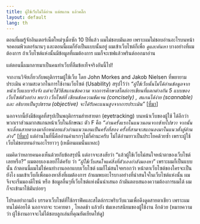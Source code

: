 ```yaml
---
title: ผู้ใช้เว็บไม่ได้อ่าน แต่สแกน แล้วคลิ๊ก
layout: default
lang: th
---
```


<p>ตอนที่ผมรู้จักอินเตอร์เน็ตใหม่ๆเมื่อซัก 10 ปีที่แล้ว ผมไม่ชอบมันเลย เพราะผมไม่ชอบอ่านอะไรบนหน้าจอคอมพิวเตอร์นานๆ และตอนนี้ผมก็ยังเป็นแบบนั้นอยู่ ผมเข้าเว็บไซต์ก็เพื่อ <em>ดูและค้นหา</em> บางอย่างที่ผมต้องการ ถ้าเว็บไซต์แห่งนั้นมีข้อมูลที่ผมต้องการ ผมก็จะเซฟแล้วพรินต์ออกมาอ่าน</p>
<p>แต่ตอนนี้ผมกลายมาเป็นคนทำเว็บที่ลืมข้อเท็จจริงอันนี้ไป! </p>
<p>จากงานวิจัยเกี่ยวกับพฤติกรรมผู้ใช้เว็บ โดย John Morkes and Jakob Nielsen ที่พยายามประเมิน ความสะดวกในการใช้งานเว็บไซต์ (Usability) สรุปไว้ว่า <em>“ผู้ใช้เว็บนั้นไม่ได้อ่านข้อมูลจากหน้าเว็บแบบจริงจัง แต่จะใช้วิธีสแกนข้อความ จากการศึกษาสไตล์การเขียนที่แตกต่างกัน 5 แบบของเว็บไซต์ตัวอย่าง พบว่า เว็บไซต์ที่ เขียนข้อความชัดเจน (concisely) , สแกนได้ง่าย (scannable) และ อธิบายเป็นรูปธรรม (objective) จะได้รับคะแนนสูงจากการประเมิน”</em> [<a href="http://www.useit.com/papers/webwriting/writing.html">ที่มา</a>]</p>
<p>นอกจากนี้ยังมีข้อมูลที่สรุปเป็นพฤติกรรมส่ายสายตา (eyetracking) บนหน้าเว็บของผู้ใช้ ได้อีกว่า พวกเราส่วนมากสแกนหน้าเว็บในลักษณะ ตัว F คือ <em>“อ่านครั้งแรกในแนวนอนจากซ้ายไปขวา จากนั้นจะเลื่อนสายตาลงมาอีกหน่อยแล้วอ่านแนวนอนเป็นครั้งที่สอง ครั้งที่สามจะสแกนลงมาในแนวตั้งสู่ด้านล่าง”</em> [<a href="http://www.useit.com/alertbox/reading_pattern.html">ที่มา</a>] แต่อ่านในที่นี้คืออ่านคำแรกๆไม่กี่คำนะครับ ไม่ได้อ่านยาวเป็นประโยคด้วยซ้ำ เพราะผู้ใช้เว็บไม่ชอบทนอ่านอะไรยาวๆ (เหมือนผมนั่นแหละ)</p>
<p>ผมคิดว่าหลายคนคงเห็นด้วยกับข้อสรุปนี้ แต่อาจจะสงสัยว่า “แล้วผู้ใช้เว็บไม่สนใจหน้าตาของเว็บไซต์เลยหรือ?”  ผมตอบเองเลยก็ได้ครับ ว่า <em>“ผู้ใช้เว็บสนใจแค่สิ่งที่ตัวเองกำลังมองหา”</em> เพราะผมก็เป็นแบบนั้น ถ้าตอนนี้ผมไม่ใช่คนทำงานออกแบบเว็บไซต์ ผมก็ไม่สนใจหรอกว่า หน้าตาเว็บไซต์ของใครจะเป็นยังไง ผมเข้าเว็บก็เพื่อมองหาสิ่งที่ผมต้องการ ถ้าผมพบอะไรบางอย่างที่น่าสนใจในเว็บไซต์แห่งนั้น ผมจึงจะเริ่มมองดีไซน์ หรือ ข้อมูลอื่นๆที่เว็บไซต์แห่งนั้นนำเสนอ ถ้ามันตอบสนองความต้องการผมได้ ผมก็จะเข้ามาใช้มันบ่อยๆ </p>
<p>โปรดอย่าถามถึง บรรดาเว็บไซต์ที่ใช้กราฟิคและสไตล์กระพริบวับแวมเพื่อดึงดูดสายตาเชียว เพราะผมทนไม่ค่อยได้ นอกจากจะ ระคายตา , โหลดช้า แล้วยัง ข่มเหงรสนิยมของผู้ใช้งาน อีกด้วย (หมายความว่า ผู้ใช้งานอาจจะไม่ได้ชอบลูกเล่นที่คุณยัดเยียดให้ดู)</p>
